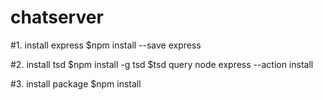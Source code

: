 # chatserver

#1. install express
$npm install --save express 

#2. install tsd
$npm install -g tsd
$tsd query node express  --action install

#3. install package
$npm install
